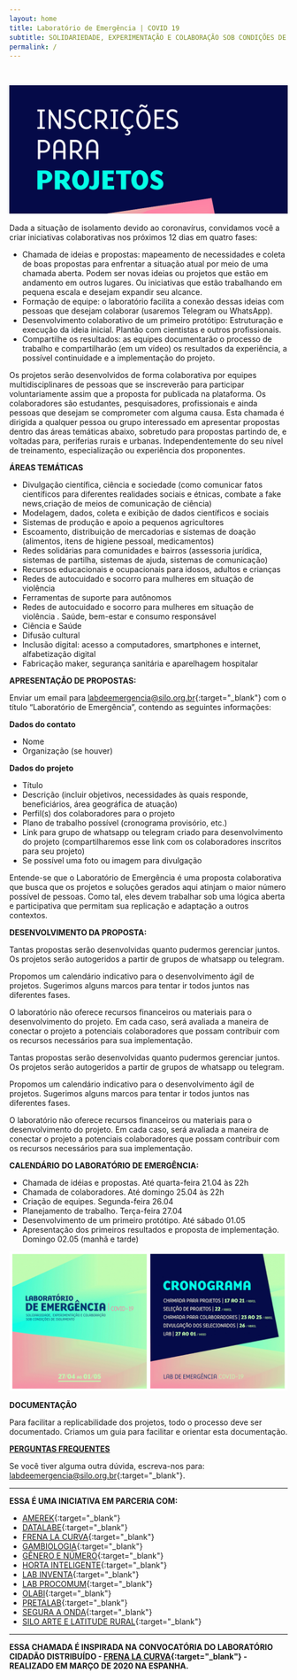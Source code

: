 ```yaml
---
layout: home
title: Laboratório de Emergência | COVID 19
subtitle: SOLIDARIEDADE, EXPERIMENTAÇÃO E COLABORAÇÃO SOB CONDIÇÕES DE ISOLAMENTO
permalink: /
---
```


<br>
  
![](/media/images/covers/cover5.png)

  
Dada a situação de isolamento devido ao coronavírus, convidamos você a criar iniciativas colaborativas nos próximos 12 dias em quatro fases:
  
* Chamada de ideias e propostas:  mapeamento de necessidades e coleta de boas propostas para enfrentar a situação atual por meio de uma chamada aberta. Podem ser novas ideias ou projetos que estão em andamento em outros lugares. Ou iniciativas que estão trabalhando em pequena escala e desejam expandir seu alcance.
* Formação de equipe: o laboratório facilita a conexão dessas ideias com pessoas que desejam colaborar (usaremos Telegram ou WhatsApp).
* Desenvolvimento colaborativo de um primeiro protótipo: Estruturação e execução da ideia inicial. Plantão com cientistas e outros profissionais. 
* Compartilhe os resultados: as equipes documentarão o processo de trabalho e compartilharão (em um vídeo) os resultados da experiência, a possível continuidade e a implementação do projeto.
  
Os projetos serão desenvolvidos de forma colaborativa por equipes multidisciplinares de pessoas que se inscreverão para participar voluntariamente assim que a proposta for publicada na plataforma. Os colaboradores são estudantes, pesquisadores, profissionais e ainda pessoas que desejam se comprometer com alguma causa. 
Esta chamada é dirigida a qualquer pessoa ou grupo interessado em apresentar propostas dentro das áreas temáticas abaixo, sobretudo para propostas partindo de, e voltadas para, periferias rurais e urbanas. Independentemente do seu nível de treinamento, especialização ou experiência dos proponentes.

  
**ÁREAS TEMÁTICAS**
  
*  Divulgação científica, ciência e sociedade (como comunicar fatos científicos para diferentes realidades sociais e étnicas, combate a fake news,criação de meios de comunicação de ciência) 
* Modelagem, dados, coleta e exibição de dados científicos e sociais
* Sistemas de produção e apoio a pequenos agricultores
* Escoamento, distribuição de mercadorias e sistemas de doação (alimentos, itens de higiene pessoal, medicamentos)
* Redes solidárias para comunidades e bairros (assessoria jurídica, sistemas de partilha, sistemas de ajuda, sistemas de comunicação) 
* Recursos educacionais e ocupacionais para idosos, adultos e crianças
* Redes de autocuidado e socorro para mulheres em situação de violência
* Ferramentas de suporte para autônomos
* Redes de autocuidado e socorro para mulheres em situação de violência . Saúde, bem-estar e consumo responsável
* Ciência e Saúde 
* Difusão cultural
* Inclusão digital: acesso a computadores, smartphones e internet, alfabetização digital
* Fabricação maker, segurança sanitária e aparelhagem hospitalar


**APRESENTAÇÃO DE PROPOSTAS:**
  
Enviar um email para [labdeemergencia@silo.org.br](mailto:labdeemergencia@silo.org.br){:target="_blank"} com o título “Laboratório de Emergência”, contendo as seguintes informações:
  
**Dados do contato**
* Nome
* Organização (se houver)
  
**Dados do projeto**
* Título
* Descrição (incluir objetivos, necessidades às quais responde, beneficiários, área geográfica de atuação)
* Perfil(s) dos colaboradores para o projeto
* Plano de trabalho possível (cronograma provisório, etc.)
* Link para grupo de whatsapp ou telegram criado para desenvolvimento do projeto (compartilharemos esse link com os colaboradores inscritos para seu projeto)
* Se possível uma foto ou imagem para divulgação
    
Entende-se que o Laboratório de Emergência é uma proposta colaborativa que busca que os projetos e soluções gerados aqui atinjam o maior número possível de pessoas. Como tal, eles devem trabalhar sob uma lógica aberta e participativa que permitam sua replicação e adaptação a outros contextos.
  
**DESENVOLVIMENTO DA PROPOSTA:**
  
Tantas propostas serão desenvolvidas quanto pudermos gerenciar juntos. Os projetos serão autogeridos a partir de grupos de whatsapp ou telegram.

Propomos um calendário indicativo para o desenvolvimento ágil de projetos. Sugerimos alguns marcos para tentar ir todos juntos nas diferentes fases.

O laboratório não oferece recursos financeiros ou materiais para o desenvolvimento do projeto. Em cada caso, será avaliada a maneira de conectar o projeto a potenciais colaboradores que possam contribuir com os recursos necessários para sua implementação.


Tantas propostas serão desenvolvidas quanto pudermos gerenciar juntos. Os projetos serão autogeridos a partir de grupos de whatsapp ou telegram. 
  
Propomos um calendário indicativo para o desenvolvimento ágil de projetos. Sugerimos alguns marcos para tentar ir todos juntos nas diferentes fases.
  
O laboratório não oferece recursos financeiros ou materiais para o desenvolvimento do projeto. Em cada caso, será avaliada a maneira de conectar o projeto a potenciais colaboradores que possam contribuir com os recursos necessários para sua implementação.

**CALENDÁRIO DO LABORATÓRIO DE EMERGÊNCIA:**
  
* Chamada de idéias e propostas. Até quarta-feira 21.04 às 22h
* Chamada de colaboradores. Até domingo 25.04 às 22h
* Criação de equipes. Segunda-feira 26.04
* Planejamento de trabalho. Terça-feira 27.04
* Desenvolvimento de um primeiro protótipo. Até sábado 01.05
* Apresentação dos primeiros resultados e proposta de implementação. Domingo 02.05 (manhã e tarde)
  
![](/media/images/post1.jpg)
  
**DOCUMENTAÇÃO**
  
Para facilitar a replicabilidade dos projetos, todo o processo deve ser documentado. Criamos um guia para facilitar e orientar esta documentação.

**[PERGUNTAS FREQUENTES](https://labdeemergencia.silo.org.br/perguntas-frequentes/)**

Se você tiver alguma outra dúvida, escreva-nos para: [labdeemergencia@silo.org.br](mailto:labdeemergencia@silo.org.br){:target="_blank"}.

---

**ESSA É UMA INICIATIVA EM PARCERIA COM:**

* [AMEREK](https://twitter.com/amerek_ufmg){:target="_blank"}
* [DATALABE](https://datalabe.org/){:target="_blank"}
* [FRENA LA CURVA](https://frenalacurva.net/){:target="_blank"}
* [GAMBIOLOGIA](http://www.gambiologia.net/blog/){:target="_blank"}
* [GÊNERO E NÚMERO](http://www.generonumero.media/){:target="_blank"}
* [HORTA INTELIGENTE](https://hortainteligente.wixsite.com/hortainteligente){:target="_blank"}
* [LAB INVENTA](https://pt-br.facebook.com/labinventa/){:target="_blank"}
* [LAB PROCOMUM](https://lab.procomum.org/){:target="_blank"}
* [OLABI](https://www.olabi.org.br){:target="_blank"}
* [PRETALAB](https://www.pretalab.com/){:target="_blank"}
* [SEGURA A ONDA](https://seguraaonda.com.br/){:target="_blank"}
* [SILO ARTE E LATITUDE RURAL](https://silo.org.br/){:target="_blank"}


---

**ESSA CHAMADA É INSPIRADA NA CONVOCATÓRIA DO LABORATÓRIO CIDADÃO DISTRIBUÍDO - [FRENA LA CURVA](https://frenalacurva.net/){:target="_blank"} - REALIZADO EM MARÇO DE 2020 NA ESPANHA.**
